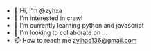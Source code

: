 - 👋 Hi, I’m @zyhxa
- 👀 I’m interested in crawl
- 🌱 I’m currently learning python and javascript
- 💞️ I’m looking to collaborate on ...
- 📫 How to reach me  zyihao136@gmail.com

<!---
zyhxa/zyhxa is a ✨ special ✨ repository because its `README.md` (this file) appears on your GitHub profile.
You can click the Preview link to take a look at your changes.
--->
